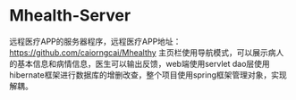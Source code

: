# Mhealth-Server
远程医疗APP的服务器程序，远程医疗APP地址：https://github.com/caiorngcai/Mhealthy
主页栏使用导航模式，可以展示病人的基本信息和病情信息，医生可以输出反馈，web端使用servlet
dao层使用hibernate框架进行数据库的增删改查，整个项目使用spring框架管理对象，实现解耦。
